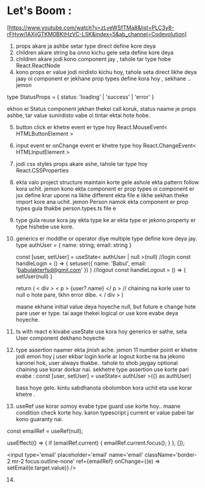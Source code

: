 # Let's Boom :

[https://www.youtube.com/watch?v=zLyeWSfTMa8&list=PLC3y8-rFHvwi1AXijGTKM0BKtHzVC-LSK&index=5&ab_channel=Codevolution]

1.  props akare ja ashbe setar type direct define kore deya
2.  children akare string ba onno kichu gele seta define kore deya
3.  children akare jodi kono component jay , tahole tar type hobe React.ReactNode
4.  kono props er value jodi nirdisto kichu hoy, tahole seta direct likhe deya jaay oi component er jekhane prop types define kora hoy , sekhane .. jemon

type StatusProps = {
status: 'loading' | 'success' | 'error'
}

ekhon ei Status component jekhan thekei call koruk, status naame je props ashbe, tar value sunirdisto vabe oi tintar ektai hote hobe.

5. button click er khetre event er type hoy React.MouseEvent< HTMLButtonElement >
6. input event er onChange event er khetre type hoy React.ChangeEvent< HTMLInputElement >
7. jodi css styles props akare ashe, tahole tar type hoy React.CSSProperties
8. ekta valo project structure maintain korte gele ashole ekta pattern follow kora uchit. jemon kono ekta component er prop types oi component er jsx define krar uporei na likhe different ekta file e likhe sekhan theke import kore ana uchit. jemon Person namok ekta component er prop types gula thakbe person.types.ts file e

9. type gula reuse kora jay ekta type ke ar ekta type er jekono property er type hishebe use kore.

10. generics er moddhe or operator diye multiple type define kore deya jay.
    type authUser = {
    name: string;
    email: string
    }

    const [user, setUser] = useState< authUser | null >(null)
    //login
    const handleLogin = () => {
    setuser({
    name: 'Babul',
    email: 'babulakterfsd@gmil.com'
    })
    }
    //logout
    const handleLogout = () => {
    setUser(null)
    }

    return (
    < div >
    < p > {user?.name} </ p > // chaining na korle user to null o hote pare, tkhn error dibe.
    < / div >
    )

    maane ekhane initial value deya hoyeche null, but future e change hote pare user er type. tai aage thekei logical or use kore evabe deya hoyeche.

11. ts with react e kivabe useState use kora hoy generics er sathe, seta User component dekhano hoyeche
12. type assertion naamer ekta jinish ache. jemon 11 number point er khetre jodi emon hoy j user ekbar login korle ar logout korbe na ba jekono karonei hok, user always thakbe.. tahole to shob jaygay optional chaining use korar dorkar nai. sekhetre type assertion use korte pari evabe :
    const [user, setUser] = useState< authUser >({} as authUser)

    bass hoye gelo. kintu sabdhanota obolombon kora uchit eta use korar khetre .

13. useRef use korar somoy evabe type guard use korte hoy.. maane condition check korte hoy. karon typescript j current er value pabei tar kono guaranty nai.

const emailRef = useRef<HTMLInputElement>(null);

useEffect(() => {
if (emailRef.current) {
emailRef.current.focus();
}
}, []);

<input
type='email'
placeholder='email'
name='email'
className='border-2 mr-2 focus:outline-none'
ref={emailRef}
onChange={(e) => setEmail(e.target.value)}
/>

14.
